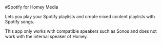 #Spotify for Homey Media

Lets you play your Spotify playlists and create mixed content playlists with Spotify songs.

This app only works with compatible speakers such as Sonos and does not work with the internal speaker of Homey.